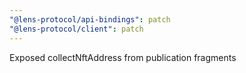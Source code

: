 ```yaml
---
"@lens-protocol/api-bindings": patch
"@lens-protocol/client": patch
---
```


Exposed collectNftAddress from publication fragments
